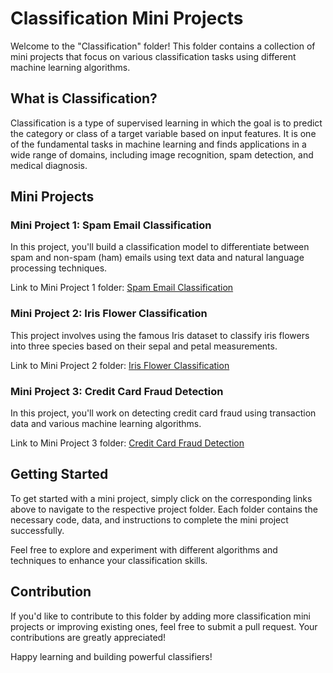 # Classification Mini Projects

Welcome to the "Classification" folder! This folder contains a collection of mini projects that focus on various classification tasks using different machine learning algorithms.

## What is Classification?

Classification is a type of supervised learning in which the goal is to predict the category or class of a target variable based on input features. It is one of the fundamental tasks in machine learning and finds applications in a wide range of domains, including image recognition, spam detection, and medical diagnosis.

## Mini Projects

### Mini Project 1: Spam Email Classification

In this project, you'll build a classification model to differentiate between spam and non-spam (ham) emails using text data and natural language processing techniques.

Link to Mini Project 1 folder: [Spam Email Classification](/Classification/Spam-Email-Classification)

### Mini Project 2: Iris Flower Classification

This project involves using the famous Iris dataset to classify iris flowers into three species based on their sepal and petal measurements.

Link to Mini Project 2 folder: [Iris Flower Classification](/Classification/Iris-Flower-Classification)

### Mini Project 3: Credit Card Fraud Detection

In this project, you'll work on detecting credit card fraud using transaction data and various machine learning algorithms.

Link to Mini Project 3 folder: [Credit Card Fraud Detection](/Classification/Credit-Card-Fraud-Detection)

## Getting Started

To get started with a mini project, simply click on the corresponding links above to navigate to the respective project folder. Each folder contains the necessary code, data, and instructions to complete the mini project successfully.

Feel free to explore and experiment with different algorithms and techniques to enhance your classification skills.

## Contribution

If you'd like to contribute to this folder by adding more classification mini projects or improving existing ones, feel free to submit a pull request. Your contributions are greatly appreciated!

Happy learning and building powerful classifiers!
